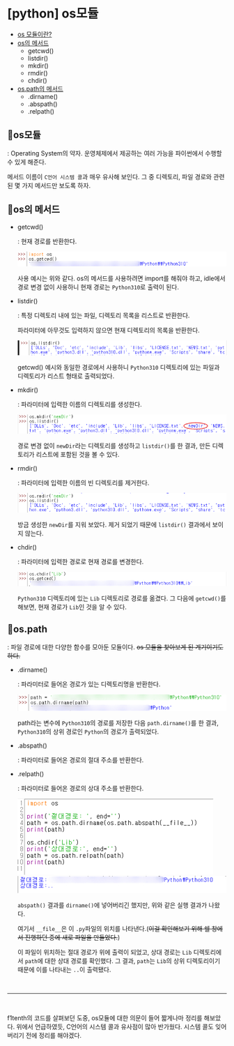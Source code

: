 # [python] os모듈

- [os 모듈이란?](#🔸os모듈)
- [os의 메서드](#🔸os의-메서드)
    + getcwd()
    + listdir()
    + mkdir()
    + rmdir()
    + chdir()
- [os.path의 메서드](#🔸ospath)
    + .dirname()
    + .abspath()
    + .relpath()

## 🔸os모듈
: Operating System의 약자. 운영체제에서 제공하는 여러 가능을 파이썬에서 수행할 수 있게 해준다.

메서드 이름이 `C언어 시스템 콜`과 매우 유사해 보인다. 그 중 디렉토리, 파일 경로와 관련된 몇 가지 메서드만 보도록 하자.

## 🔸os의 메서드
* getcwd() 
    
    : 현재 경로를 반환한다.

    ![image](./images/240923/os_getcwd.jpg)
    
    사용 예시는 위와 같다. os의 메서드를 사용하려면 import를 해줘야 하고, idle에서 경로 변경 없이 사용하니 현재 경로는 `Python310`로 출력이 된다.
* listdir() 
    
    : 특정 디렉토리 내에 있는 파일, 디렉토리 목록을 리스트로 반환한다.
     
     파라미터에 아무것도 입력하지 않으면 현재 디렉토리의 목록을 반환한다.

     ![image](./images/240923/os_listdir.jpg)

     getcwd() 예시와 동일한 경로에서 사용하니 `Python310` 디렉토리에 있는 파일과 디렉토리가 리스트 형태로 출력되었다.

* mkdir() 

    : 파라미터에 입력한 이름의 디렉토리를 생성한다.

    ![image](./images/240923/os_mkdir.jpg)

    경로 변경 없이 `newDir`라는 디렉토리를 생성하고 `listdir()`를 한 결과, 만든 디렉토리가 리스트에 포함된 것을 볼 수 있다.
* rmdir()

    : 파라미터에 입력한 이름의 빈 디렉토리를 제거한다.

    ![image](./images/240923/os_rmdir.jpg)

    방금 생성한 `newDir`를 지워 보았다. 제거 되었기 때문에 `listdir()` 결과에서 보이지 않는다.

* chdir()
  
    : 파라미터에 입력한 경로로 현재 경로를 변경한다.

    ![image](./images/240923/os_chdir.jpg)

    `Python310` 디렉토리에 있는 `Lib` 디렉토리로 경로를 옮겼다. 그 다음에 `getcwd()`를 해보면, 현재 경로가 `Lib`인 것을 알 수 있다.

## 🔸os.path

 : 파일 경로에 대한 다양한 함수를 모아둔 모듈이다. ~~os 모듈을 찾아보게 된 계기이기도 하다.~~

* .dirname()
  
  : 파라미터로 들어온 경로가 있는 디렉토리명을 반환한다.

  ![image](./images/240923/os_dirname_path.jpg)

  path라는 변수에 `Python310`의 경로를 저장한 다음 `path.dirname()`를 한 결과, `Python310`의 상위 경로인 `Python`의 경로가 출력되었다.

* .abspath()
    
  : 파라미터로 들어온 경로의 절대 주소를 반환한다. 
* .relpath()
 
  : 파라미터로 들어온 경로의 상대 주소를 반환한다.

  ![image](./images/240923/os_abs_rel_path.jpg)
  ![image](./images/240923/os_abs_rel_path_result.jpg)

  `abspath()` 결과를 `dirname()`에 넣어버리긴 했지만, 위와 같은 실행 결과가 나왔다.

  여기서 `__file__`은 이 `.py`파일의 위치를 나타낸다.(~~이걸 확인해보기 위해 쉘 창에서 진행하던 중에 새로 파일을 만들었다.~~)

  이 파일이 위치하는 절대 경로가 위에 출력이 되었고, 상대 경로는 `Lib` 디렉토리에서 `path`에 대한 상대 경로를 확인했다. 그 결과, `path`는 `Lib`의 상위 디렉토리이기 때문에 이를 나타내는 `..`이 출력됐다.

<br/>

---

<br/>

f1tenth의 코드를 살펴보던 도중, os모듈에 대한 의문이 들어 짧게나마 정리를 해보았다. 위에서 언급하였듯, C언어의 시스템 콜과 유사점이 많아 반가웠다. 시스템 콜도 잊어버리기 전에 정리를 해야겠다.